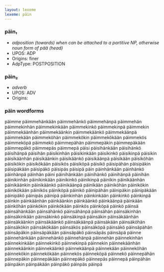 ```yaml
---
layout: lexeme
lexeme: päin
---
```


###  päin₁

* _adposition (towards) when can be attached to a partitive NP, otherwise noun form of *pää* (head)_
* UPOS:  ADP
* Origins: finer 
* AdpType:  POSTPOSITION


###  päin₂

* _adverb_
* UPOS:  ADV
* Origins: 


### päin wordforms

päimme
päimmehänkään
päimmehänkö
päimmehänpä
päimmehän
päimmekinhän
päimmekinkään
päimmekinkö
päimmekinpä
päimmekin
päimmekäänhän
päimmekäänkin
päimmekäänkö
päimmekäänpä
päimmekään
päimmeköhän
päimmekökin
päimmekökään
päimmekös
päimmeköpä
päimmekö
päimmepähän
päimmepäkin
päimmepäkään
päimmepäkö
päimmepäs
päimmepä
päisi
päisihänkään
päisihänkö
päisihänpä
päisihän
päisikinhän
päisikinkään
päisikinkö
päisikinpä
päisikin
päisikäänhän
päisikäänkin
päisikäänkö
päisikäänpä
päisikään
päisiköhän
päisikökin
päisikökään
päisikös
päisiköpä
päisikö
päisipähän
päisipäkin
päisipäkään
päisipäkö
päisipäs
päisipä
päin
päinhänkään
päinhänkö
päinhänpä
päinhän
päini
päinihänkään
päinihänkö
päinihänpä
päinihän
päinikinhän
päinikinkään
päinikinkö
päinikinpä
päinikin
päinikäänhän
päinikäänkin
päinikäänkö
päinikäänpä
päinikään
päiniköhän
päinikökin
päinikökään
päinikös
päiniköpä
päinikö
päinipähän
päinipäkin
päinipäkään
päinipäkö
päinipäs
päinipä
päinkinhän
päinkinkään
päinkinkö
päinkinpä
päinkin
päinkäänhän
päinkäänkin
päinkäänkö
päinkäänpä
päinkään
päinköhän
päinkökin
päinkökään
päinkös
päinköpä
päinkö
päinsä
päinsähänkään
päinsähänkö
päinsähänpä
päinsähän
päinsäkinhän
päinsäkinkään
päinsäkinkö
päinsäkinpä
päinsäkin
päinsäkäänhän
päinsäkäänkin
päinsäkäänkö
päinsäkäänpä
päinsäkään
päinsäköhän
päinsäkökin
päinsäkökään
päinsäkös
päinsäköpä
päinsäkö
päinsäpähän
päinsäpäkin
päinsäpäkään
päinsäpäkö
päinsäpäs
päinsäpä
päinne
päinnehänkään
päinnehänkö
päinnehänpä
päinnehän
päinnekinhän
päinnekinkään
päinnekinkö
päinnekinpä
päinnekin
päinnekäänhän
päinnekäänkin
päinnekäänkö
päinnekäänpä
päinnekään
päinneköhän
päinnekökin
päinnekökään
päinnekös
päinneköpä
päinnekö
päinnepähän
päinnepäkin
päinnepäkään
päinnepäkö
päinnepäs
päinnepä
päinpähän
päinpäkin
päinpäkään
päinpäkö
päinpäs
päinpä

